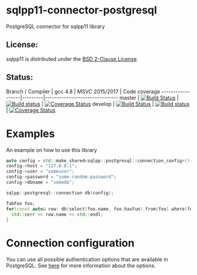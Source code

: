 sqlpp11-connector-postgresql
============================

PostgreSQL connector for sqlpp11 library

License:
-------------
sqlpp11 is distributed under the [BSD 2-Clause License](https://github.com/matthijs/sqlpp11-connector-postgresql/blob/master/LICENSE).

Status:
-------------
Branch / Compiler | gcc 4.8 | MSVC 2015/2017 | Code coverage
------------------|---------|-------------------------------
master | [![Build Status](https://travis-ci.org/matthijs/sqlpp11-connector-postgresql.svg?branch=master)](https://travis-ci.org/matthijs/sqlpp11-connector-postgresql?branch=master) | [![Build status](https://ci.appveyor.com/api/projects/status/bmor62aunb03hoeg/branch/master?svg=true)](https://ci.appveyor.com/project/matthijs/sqlpp11-connector-postgresql) | [![Coverage Status](https://coveralls.io/repos/github/matthijs/sqlpp11-connector-postgresql/badge.svg?branch=master)](https://coveralls.io/github/matthijs/sqlpp11-connector-postgresql?branch=master)
develop | [![Build Status](https://travis-ci.org/matthijs/sqlpp11-connector-postgresql.svg?branch=develop)](https://travis-ci.org/matthijs/sqlpp11-connector-postgresql?branch=develop) | [![Build status](https://ci.appveyor.com/api/projects/status/bmor62aunb03hoeg/branch/develop?svg=true)](https://ci.appveyor.com/project/matthijs/sqlpp11-connector-postgresql) | [![Coverage Status](https://coveralls.io/repos/github/matthijs/sqlpp11-connector-postgresql/badge.svg?branch=master)](https://coveralls.io/github/matthijs/sqlpp11-connector-postgresql?branch=develop)

Examples
========

An example on how to use this library
```c++
auto config = std::make_shared<sqlpp::postgresql::connection_config>();
config->host = "127.0.0.1";
config->user = "someuser";
config->password = "some-random-password";
config->dbname = "somedb";

sqlpp::postgresql::connection db(config);

TabFoo foo;
for(const auto& row: db(select(foo.name, foo.hasFun).from(foo).where(foo.id > 17 and foo.name.like("%bar%"))) {
  std::cerr << row.name << std::endl;
}
```

Connection configuration
========================
You can use all possible authentication options that are available in PostgreSQL. See [here](https://www.postgresql.org/docs/10/static/libpq-connect.html#LIBPQ-CONNSTRING) for more information about the options.

